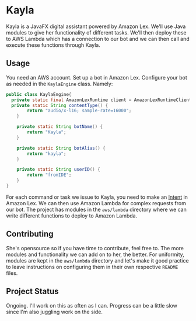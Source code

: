 # Kayla

Kayla is a JavaFX digital assistant powered by Amazon Lex. We'll use Java modules to give her functionality of different tasks. We'll then deploy these to AWS Lambda which has a connection to our bot and we can then call and execute these functions through Kayla.

## Usage
You need an AWS account. Set up a bot in Amazon Lex. Configure your bot as needed in the `KaylaEngine` class. Namely: 

```java
public class KaylaEngine{
  private static final AmazonLexRuntime client = AmazonLexRuntimeClientBuilder.standard().withRegion(Regions.EU_WEST_2).build();
  private static String contentType() {
        return "audio/x-l16; sample-rate=16000";
    }

    private static String botName() {
        return "Kayla";
    }

    private static String botAlias() {
        return "kayla";
    }

    private static String userID() {
        return "fromIDE";
    }
}

```
For each command or task we issue to Kayla, you need to make an [Intent](https://docs.aws.amazon.com/lex/latest/dg/gs2-create-bot-intent.html) in Amazon Lex.  We can then use Amazon Lambda for complex requests from our bot. The project has modules in the `aws/lambda` directory where we can write different functions to deploy to Amazon Lambda.
## Contributing
She's opensource so if you have time to contribute, feel free to. The more modules and functionality we can add on to her, the better. For uniformity, modules are kept in the `aws/lambda` directory and let's make it good practice to leave instructions on configuring them in their own respective `README` files. 

## Project Status
Ongoing. I'll work on this as often as I can. Progress can be a little slow since I'm also juggling work on the side.